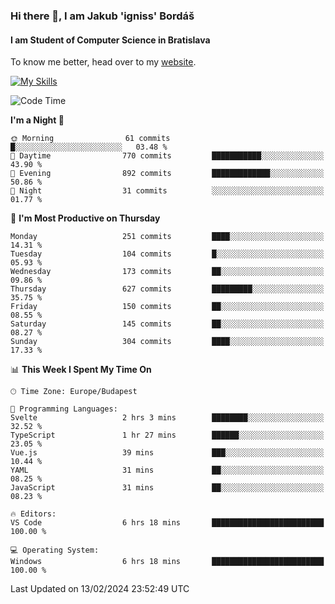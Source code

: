 ### Hi there 👋, I am Jakub 'igniss' Bordáš

#### I am Student of Computer Science in Bratislava
To know me better, head over to my [website](https://bordas.sk).

[![My Skills](https://skillicons.dev/icons?i=js,html,css,figma,svelte,java,kotlin,python,postgresql,typescript,nest,nodejs)](https://bordas.sk)


<!--START_SECTION:waka-->
![Code Time](http://img.shields.io/badge/Code%20Time-1%2C405%20hrs%2036%20mins-blue)

**I'm a Night 🦉** 

```text
🌞 Morning                61 commits          █░░░░░░░░░░░░░░░░░░░░░░░░   03.48 % 
🌆 Daytime                770 commits         ███████████░░░░░░░░░░░░░░   43.90 % 
🌃 Evening                892 commits         █████████████░░░░░░░░░░░░   50.86 % 
🌙 Night                  31 commits          ░░░░░░░░░░░░░░░░░░░░░░░░░   01.77 % 
```
📅 **I'm Most Productive on Thursday** 

```text
Monday                   251 commits         ████░░░░░░░░░░░░░░░░░░░░░   14.31 % 
Tuesday                  104 commits         █░░░░░░░░░░░░░░░░░░░░░░░░   05.93 % 
Wednesday                173 commits         ██░░░░░░░░░░░░░░░░░░░░░░░   09.86 % 
Thursday                 627 commits         █████████░░░░░░░░░░░░░░░░   35.75 % 
Friday                   150 commits         ██░░░░░░░░░░░░░░░░░░░░░░░   08.55 % 
Saturday                 145 commits         ██░░░░░░░░░░░░░░░░░░░░░░░   08.27 % 
Sunday                   304 commits         ████░░░░░░░░░░░░░░░░░░░░░   17.33 % 
```


📊 **This Week I Spent My Time On** 

```text
🕑︎ Time Zone: Europe/Budapest

💬 Programming Languages: 
Svelte                   2 hrs 3 mins        ████████░░░░░░░░░░░░░░░░░   32.52 % 
TypeScript               1 hr 27 mins        ██████░░░░░░░░░░░░░░░░░░░   23.05 % 
Vue.js                   39 mins             ███░░░░░░░░░░░░░░░░░░░░░░   10.44 % 
YAML                     31 mins             ██░░░░░░░░░░░░░░░░░░░░░░░   08.25 % 
JavaScript               31 mins             ██░░░░░░░░░░░░░░░░░░░░░░░   08.23 % 

🔥 Editors: 
VS Code                  6 hrs 18 mins       █████████████████████████   100.00 % 

💻 Operating System: 
Windows                  6 hrs 18 mins       █████████████████████████   100.00 % 
```


 Last Updated on 13/02/2024 23:52:49 UTC
<!--END_SECTION:waka-->
